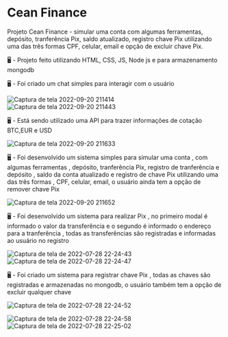 # Cean Finance
Projeto Cean Finance - simular uma conta com algumas ferramentas, depósito, tranferência Pix, saldo atualizado, registro chave Pix utilizando uma das três formas CPF, celular, email e opção de excluir chave Pix.


:desktop_computer: -  Projeto feito utilizando HTML, CSS, JS, Node js e para armazenamento mongodb








:desktop_computer: - Foi criado um chat simples para interagir com o usuário

![Captura de tela 2022-09-20 211414](https://user-images.githubusercontent.com/80698066/191388775-7ec550f3-562a-4ebc-87ba-501fe22e2c19.png)
![Captura de tela 2022-09-20 211443](https://user-images.githubusercontent.com/80698066/191388813-801dadee-36b1-4865-a4d0-6efcf062681a.png)






:desktop_computer: -  Está sendo utilizado uma API para trazer informações de cotação BTC,EUR e USD

![Captura de tela 2022-09-20 211633](https://user-images.githubusercontent.com/80698066/191388891-ac0ca986-b0f3-4de3-8654-889563fd549f.png)


:desktop_computer: - Foi desenvolvido um sistema simples para simular uma conta , com algumas ferramentas , depósito, tranferência Pix, registro de tranferência e depósito , saldo da conta atualizado e registro de chave Pix utilizando uma das três formas , CPF, celular, email, o usuário ainda tem a opção de remover chave Pix 

![Captura de tela 2022-09-20 211652](https://user-images.githubusercontent.com/80698066/191388915-01a679a6-b84d-4693-85cb-d70fcde0533d.png)


:desktop_computer: - Foi desenvolvido um sistema para realizar Pix , no primeiro modal é informado o valor da transferência e o segundo é informado o endereço para a tranferência , todas as transferências são registradas e informadas ao usuário no registro 

![Captura de tela de 2022-07-28 22-24-43](https://user-images.githubusercontent.com/80698066/181664194-5291f461-3fbc-4e02-aa42-7ab23a049fdd.png)
![Captura de tela de 2022-07-28 22-24-47](https://user-images.githubusercontent.com/80698066/181664206-08150abe-027a-41ba-b98a-7681970c0b5d.png)

:desktop_computer: - Foi criado um sistema para registrar chave Pix , todas as chaves são registradas e armazenadas no mongodb, o usuário também tem a opção de excluir qualquer chave 

![Captura de tela de 2022-07-28 22-24-52](https://user-images.githubusercontent.com/80698066/181664212-d15ad24b-5416-4f21-909c-e343d733191b.png)

![Captura de tela de 2022-07-28 22-24-58](https://user-images.githubusercontent.com/80698066/181664221-dc0ce341-fff8-42c0-a39f-1ce72fbba5c2.png)
![Captura de tela de 2022-07-28 22-25-02](https://user-images.githubusercontent.com/80698066/181664230-7c12f069-e898-4d35-8b61-781ebe10789d.png)
